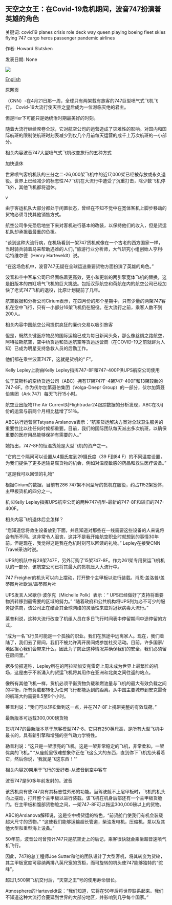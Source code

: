 ## 天空之女王：在Covid-19危机期间，波音747扮演着英雄的角色

关键词: covid19 planes crisis role deck way queen playing boeing fleet skies flying 747 cargo heros passenger pandemic airlines

作者: Howard Slutsken

发表日期: None

![](https://cdn.cnn.com/cnnnext/dam/assets/200504101137-ups-747-freighter-super-tease.jpg)

[English](Queen%20of%20the%20skies%3A%20The%20Boeing%20747%20is%20playing%20a%20hero%27s%20role%20during%20Covid-19%20crisis.md)

[原网页](https://edition.cnn.com/travel/article/boeing-747-covid-19/index.html)

（CNN）-在4月21日那一周，全球只有两架载有旅客的747巨型喷气式飞机飞行。 Covid-19大流行使天空之皇后成为一位濒临灭绝的君主。

但是Her下可能只是她统治时期最美好的时刻。

随着大流行继续席卷全球，它对航空公司的运营造成了灾难性的影响。对国内和国际航班的限制使航班时刻表减少到仅几个月前每天运营的成千上万次航班的一小部分。

相关内容波音747大型喷气式飞机改变旅行的五种方式

加快退休

世界喷气客机机队的三分之二-26,000架飞机中的近17,000架已经被存放或永久退役。世界上已经减少的标志性747飞机在大流行中遭受了沉重打击，除少数飞机停飞外，其他飞机都将退休。

v

由于客运机队大部分都处于闲置状态，曾经在不知不觉中在宽体客机上脚步移动的货物必须寻找其他销售方式。

航空公司争先恐后地坐下来对客机进行基本的改装，以保持他们的收入，但是货运机队却承担着最重的负担。

“谈到这种大流行病，在机场看到一架747货机就像在一个古老的西方国家一样，当时骑兵骑着马来帮助遇难的人们，”旅游行业分析师，大气研究小组创始人亨利·哈特维尔德（Henry Harteveldt）说。

“在这场危机中，波音747无疑在全球运送重要货物方面扮演了英雄的角色。”

波音和空中客车公司已经面临着更高效，更小和更新的两引擎宽体飞机的替换，这是旧版本的四缸喷气飞机的巨大挑战。包括汉莎航空和荷航在内的航空公司已经加快了老式747飞机的退役，比原计划提前了几年。

航空数据和分析公司Cirium表示，在四月份的那个星期中，只有少量的两架747客机在空中飞行，只有一小部分16架飞机仍在服役。在大流行之前，乘客人数不到200人。

相关内容中国航空公司提供疯狂的廉价交易以吸引旅客

但是，既然关键医疗物品的国际运输已成为每日新闻头条，那么像丝绸之路航空，阿特拉斯航空，空中桥货运和货运航空等货运运营商（在COVID-19之前就鲜为人知）已成为明星支持急救人员的后勤工作。

他们都在乘坐波音747F，这就是货机的“ F”。

Kelly Lepley上尉由Kelly Lepley指挥747-8F和747-400F供UPS航空公司使用

位于莫斯科的空桥货运公司（ABC）拥有17架747F-4架747-400F和13架较新的747-8F。作为伏尔加第聂伯集团（Volga-Dnepr Group）的一部分，伏尔加第聂伯集团（Ark 747）每天飞行15小时。

航空业出版物The Air Current对Flightradar24跟踪数据的分析发现，ABC在3月份的运营与前两个月相比猛增了51％。

ABC执行运营官Tatyana Arslanova表示：“航空货运解决方案对全球卫生服务的重要性比以往任何时候都重要。目前，我们的国际团队每天派出多次航班，以确保重要的医疗用品能够保护有需要的人。”

她指出，747-8F的恒温货舱是大型飞机的资产之一。

“它的三个隔间可以设置从4摄氏度到29摄氏度（39 F到84 F）的不同温度设置，为我们提供了更多运输易腐货物的机会，例如对温度敏感的药品和救生医疗设备。”

“这是我可以回馈的礼物”

根据Cirium的数据，目前有286 747架不同型号的货机在服役，约占1152架宽体，主甲板货机的四分之一。

机长Kelly Lepley指挥UPS航空公司的两种747机型-最新的747-8F和较旧的747-400F。

相关内容飞机退休后会怎样？

“您知道您将救生设备放到下面，并且知道对那些在一线需要这些设备的人来说将会有所不同。这非常令人沮丧，这并不是我开始航空职业时就想到的事情30年前。但是现在，我觉得这是我在危机时刻可以回馈的礼物。” Lepley在接受CNN Travel采访时说。

UPS的机队中有28架747F，另外订购了15架747-8F。作为261架专用货运飞机机队的一部分，该航空公司已将其最大的货机压入大流行中。

747 Freigher的机头可以向上摆动，打开整个主甲板以进行装载。肖恩·盖洛普/盖蒂图片社欧洲/盖蒂图片社

UPS发言人米歇尔·波尔克（Michelle Polk）表示：“ UPS已经做好了支持将重要物资转移到最需要的区域的努力。” “随着政府和公共机构将UPS列为必不可少的服务提供商，该公司正在结合其全球网络的灵活性来应对冠状病毒大流行。”

莱普利说，这种大流行改变了机组人员在多日飞行时间表中停留期间中途停留的方式。

“成为一名飞行员可能是一个孤独的职业。我们在旅途中远离家人。现在，我们着陆了，我们去了房间，我们不被允许离开房间或参加社交活动。目前，许多国家/地区担心我们会带来什么，因此为了防止这种情况并确保我们的安全，我们必须留在房间里。”

据多份报道称，Lepley所在的阿拉斯加安克雷奇上周末成为世界上最繁忙的机场，这是由于不断涌入的货运飞机将其用作在亚洲和北美之间往返的站点。

像所有其他飞机一样，货机必须平衡货物负载和燃油量与飞机的最大有效负载之间的平衡，所有负载都转化为任何飞行都能达到的距离。从中国主要城市到安克雷奇的航班大约需要8.5至9个小时。

莱普利说：“我们可以轻松做到这一点，并在747-8F上携带完整的有效载荷。”

最新版本可运载300,000磅货物

货机747的最新版本基于旅客模型747-8。它只有250英尺高，是所有大型飞机中最长的，具有新引擎和增强的空气动力学特性。

勒普利说：“这只是一架漂亮的飞机。这是一架非常稳定的飞机，非常柔和，一架优美的飞机。” “从座舱里很难想象你正在飞这么大的东西，直到你下飞机抬头看着它，然后你说，'我就是飞这东西！'”

相关内容20架用于飞行的爱好者-从波音到空中客车

波音747是50多年前发射的。波音

该货机具有使747具有其标志性外形的功能。当驾驶舱不上层甲板时，飞机的机头向上摆动，打开整个主甲板以进行装载。该飞机在机身后部还有一个主甲板货舱门。在主甲板和腹部货物舱之间，一架747-8F可以拖运300,000磅以上的货物。

ABC的Arslanova解释说，这是空中桥货运的特色，“前货舱门使我们有机会装载超大尺寸的货物。” “这使我们能够运输超长管道，柴油发电机，压缩机，泵以及其他大型和重型海上设备。”

50年前，波音公司曾预计747只是航空史上的后记，乘客很快就会乘坐超音速喷气机飞行。

因此，747的总工程师Joe Sutter和他的团队设计了大型客机，将其转变为货轮，其主甲板宽度可容纳两排八英尺宽的货柜，而可旋转的机头使747能够独特的“驼峰”。

超过1,500架飞机交付后，“天空之王”号的使用寿命很长。

Atmosphere的Harteveldt说：“我们知道，它将在50年后将世界联系起来。我们不知道这种大流行会蔓延到世界的大部分地区，并影响到几乎每个国家。”